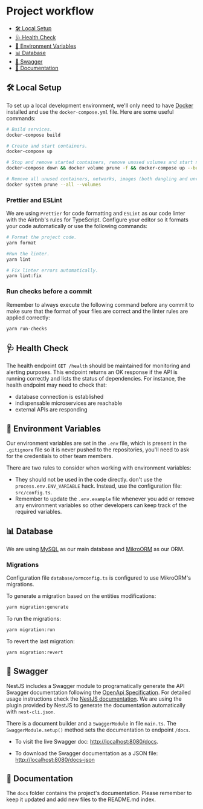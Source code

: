# Project workflow

- [🛠 Local Setup](#-local-setup)
- [🩺 Health Check](#-health-check)
- [🔑 Environment Variables](#-environment-variables)
- [📊 Database](#-database)
- [📜 Swagger](#-swagger)
- [📘 Documentation](#-documentation)

## 🛠 Local Setup

To set up a local development environment, we'll only need to have [Docker](https://www.docker.com/) installed and use the `docker-compose.yml` file. Here are some useful commands:

```sh
# Build services.
docker-compose build

# Create and start containers.
docker-compose up

# Stop and remove started containers, remove unused volumes and start new containers.
docker-compose down && docker volume prune -f && docker-compose up --build

# Remove all unused containers, networks, images (both dangling and unreferenced) and volumes. 
docker system prune --all --volumes
```

### Prettier and ESLint

We are using `Prettier` for code formatting and `ESLint` as our code linter with the Airbnb's rules for TypeScript. Configure your editor so it formats your code automatically or use the following commands:

```sh
# Format the project code.
yarn format

#Run the linter.
yarn lint

# Fix linter errors automatically.
yarn lint:fix
```

### Run checks before a commit

Remember to always execute the following command before any commit to make sure that the format of your files are correct and the linter rules are applied correctly:

```sh
yarn run-checks
```

## 🩺 Health Check

The health endpoint `GET /health` should be maintained for monitoring and alerting purposes. This endpoint returns an OK response if the API is running correctly and lists the status of dependencies. For instance, the health endpoint may need to check that:
- database connection is established
- indispensable microservices are reachable
- external APIs are responding

## 🔑 Environment Variables

Our environment variables are set in the `.env` file, which is present in the `.gitignore` file so it is never pushed to the repositories, you'll need to ask for the credentials to other team members. 

There are two rules to consider when working with environment variables:
- They should not be used in the code directly. don't use the `process.env.ENV_VARIABLE` hack. Instead, use the configuration file: `src/config.ts`.
- Remember to update the `.env.example` file whenever you add or remove any environment variables so other developers can keep track of the required variables.

## 📊 Database

We are using [MySQL](https://https://www.mysql.com) as our main database and [MikroORM](https://mikro-orm.io/) as our ORM.

### Migrations

Configuration file `database/ormconfig.ts` is configured to use MikroORM's migrations.

To generate a migration based on the entities modifications:

```sh
yarn migration:generate
```

To run the migrations:

```sh
yarn migration:run
```

To revert the last migration:

```sh
yarn migration:revert
```

## 📜 Swagger


NestJS includes a Swagger module to programatically generate the API Swagger documentation following the [OpenApi Specification](https://swagger.io/specification/). For detailed usage instructions check the [NestJS documentation](https://docs.nestjs.com/recipes/swagger). We are using the plugin provided by NestJS to generate the documentation automatically with `nest-cli.json`.

There is a document builder and a `SwaggerModule` in file `main.ts`. The `SwaggerModule.setup()` method sets the documentation to endpoint `/docs`.

- To visit the live Swagger doc: [http://localhost:8080/docs](http://localhost:8080/docs).

- To download the Swagger documentation as a JSON file: [http://localhost:8080/docs-json](http://localhost:8080/docs-json)

## 📘 Documentation

The `docs` folder contains the project's documentation. Please remember to keep it updated and add new files to the README.md index.
